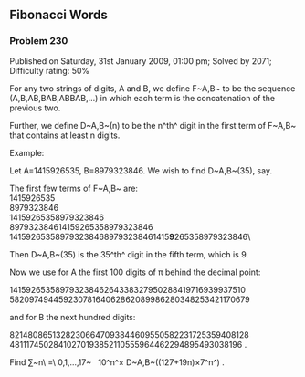 Fibonacci Words
---------------

### Problem 230

Published on Saturday, 31st January 2009, 01:00 pm; Solved by 2071;
Difficulty rating: 50%

For any two strings of digits, A and B, we define F~A,B~ to be the
sequence (A,B,AB,BAB,ABBAB,...) in which each term is the concatenation
of the previous two.

Further, we define D~A,B~(n) to be the n^th^ digit in the first term of
F~A,B~ that contains at least n digits.

Example:

Let A=1415926535, B=8979323846. We wish to find D~A,B~(35), say.

The first few terms of F~A,B~ are:\
 1415926535\
 8979323846\
 14159265358979323846\
 897932384614159265358979323846\
 1415926535897932384689793238461415**9**265358979323846\

Then D~A,B~(35) is the 35^th^ digit in the fifth term, which is 9.

Now we use for A the first 100 digits of π behind the decimal point:

14159265358979323846264338327950288419716939937510\
 58209749445923078164062862089986280348253421170679

and for B the next hundred digits:

82148086513282306647093844609550582231725359408128\
 48111745028410270193852110555964462294895493038196 .

Find ∑~n\\ =\\ 0,1,...,17~   10^n^× D~A,B~((127+19n)×7^n^) .
